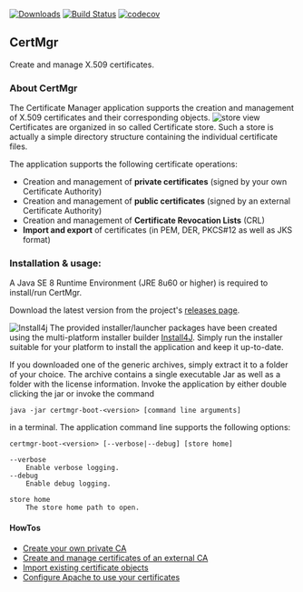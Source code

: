 [![Downloads](https://img.shields.io/github/downloads/hdecarne/certmgr/total.svg)](https://github.com/hdecarne/certmgr/releases)
[![Build Status](https://travis-ci.com/hdecarne/certmgr.svg?branch=master)](https://travis-ci.com/hdecarne/certmgr)
[![codecov](https://codecov.io/gh/hdecarne/certmgr/branch/master/graph/badge.svg)](https://codecov.io/gh/hdecarne/certmgr)

## CertMgr
Create and manage X.509 certificates.

### About CertMgr
The Certificate Manager application supports the creation and management of X.509 certificates and their corresponding objects.
![store view](docs/certmgr1.png)
Certificates are organized in so called Certificate store. Such a store is actually a simple directory structure containing the individual certificate files.

The application supports the following certificate operations:
 * Creation and management of **private certificates** (signed by your own Certificate Authority)
 * Creation and management of **public certificates** (signed by an external Certificate Authority)
 * Creation and management of **Certificate Revocation Lists** (CRL)
 * **Import and export** of certificates (in PEM, DER, PKCS#12 as well as JKS format)

### Installation & usage:
A Java SE 8 Runtime Environment (JRE 8u60 or higher) is required to install/run CertMgr.

Download the latest version from the project's [releases page](https://github.com/hdecarne/certmgr/releases/latest).

![Install4j](docs/install4j_small.png)
The provided installer/launcher packages have been created using the multi-platform installer builder
[Install4J](https://www.ej-technologies.com/products/install4j/overview.html). Simply run the installer suitable for your platform to install the application and keep it up-to-date.

If you downloaded one of the generic archives, simply extract it to a folder of your choice.
The archive contains a single executable Jar as well as a folder with the license information. Invoke the application by either double clicking the jar or invoke the command

```
java -jar certmgr-boot-<version> [command line arguments]
```

in a terminal. The application command line supports the following options:

```
certmgr-boot-<version> [--verbose|--debug] [store home]

--verbose
	Enable verbose logging.
--debug
	Enable debug logging.

store home
	The store home path to open.
```

#### HowTos
 * [Create your own private CA](http://certmgr.carne.de/howtoLocalCA/)
 * [Create and manage certificates of an external CA](http://certmgr.carne.de/howtoExternalCA/)
 * [Import existing certificate objects](http://certmgr.carne.de/howtoImport/)
 * [Configure Apache to use your certificates](http://certmgr.carne.de/howtoApache/)
